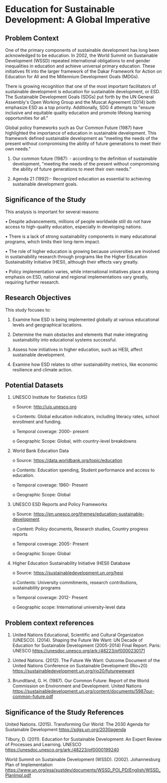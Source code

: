 # Education for Sustainable Development: A Global Imperative

## Problem Context
One of the primary components of sustainable development has long been acknowledged to be education. In 2002, the World Summit on Sustainable Development (WSSD) repeated international obligations to end gender inequalities in education and achieve universal primary education. These initiatives fit into the larger framework of the Dakar Framework for Action on Education for All and the Millennium Development Goals (MDGs).

There is growing recognition that one of the most important facilitators of sustainable development is education for sustainable development, or ESD. The Sustainable Development Goals (SDGs) put forth by the UN General Assembly's Open Working Group and the Muscat Agreement (2014) both emphasize ESD as a top priority. Additionally, SDG 4 attempts to "ensure inclusive and equitable quality education and promote lifelong learning opportunities for all."

Global policy frameworks such as Our Common Future (1987) have highlighted the importance of education in sustainable development. This framework defined sustainable development as "meeting the needs of the present without compromising the ability of future generations to meet their own needs."

1. Our common future (1987): - 
according to the definition of sustainable development, "meeting the needs of the present without compromising the ability of future generations to meet their own needs."

2. Agenda 21 (1992):- Recognized education as essential to achieving sustainable development goals.

## Significance of the Study

This analysis is important for several reasons:

• Despite advancements, millions of people worldwide still do not have access to high-quality education, especially in developing nations.

• There is a lack of strong sustainability components in many educational programs, which limits their long-term impact.


• The role of higher education is growing because universities are involved in sustainability research through programs like the Higher Education Sustainability Initiative (HESI), although their effects vary greatly.

• Policy implementation varies, while international initiatives place a strong emphasis on ESD, national and regional implementations vary greatly, requiring further research.

## Research Objectives

This study focuses to:


1. Examine how ESD is being implemented globally at various educational levels and geographical locations.

2. Determine the main obstacles and elements that make integrating sustainability into educational systems successful.

3. Assess how initiatives in higher education, such as HESI, affect sustainable development.

4. Examine how ESD relates to other sustainability metrics, like economic resilience and climate action.

## Potential Datasets

1. UNESCO Institute for Statistics (UIS)

    o Source: http://uis.unesco.org
    
    o Contents: Global education indicators, including literacy rates, school enrollment and funding.

    o Temporal coverage: 2000- present

    o Geographic Scope: Global, with country-level breakdowns 

2.	World Bank Education Data

    o Source: https://data.worldbank.org/topic/education

    o Contents: Education spending, Student performance and access to education.

    o Temporal coverage: 1960- Present

    o Geographic Scope: Global

3.	UNESCO ESD Reports and Policy Frameworks

    o Source: https://en.unesco.org/themes/education-sustainable-development

    o Content: Policy documents, Research studies, Country progress reports

    o Temporal coverage: 2005- Present

    o Geographic Scope: Global

4.	Higher Education Sustainability Initiative (HESI) Database    

    o Source: https://sustainabledevelopment.un.org/hesi

    o Contents: University commitments, research contributions, sustainability programs

    o Temporal coverage: 2012- Present

    o Geographic scope: International university-level data

## Problem context references

1. United Nations Educational, Scientific and Cultural Organization (UNESCO). (2014). Shaping the Future We Want: UN Decade of Education for Sustainable Development (2005-2014) Final Report. Paris: UNESCO https://unesdoc.unesco.org/ark:/48223/pf0000230171

2. United Nations. (2012). The Future We Want: Outcome Document of the United Nations Conference on Sustainable Development (Rio+20) https://sustainabledevelopment.un.org/rio20/futurewewant

3. Brundtland, G. H. (1987). Our Common Future: Report of the World Commission on Environment and Development. United Nations https://sustainabledevelopment.un.org/content/documents/5987our-common-future.pdf

## Significance of the Study References

United Nations. (2015). Transforming Our World: The 2030 Agenda for Sustainable Development https://sdgs.un.org/2030agenda

Tilbury, D. (2011). Education for Sustainable Development: An Expert Review of Processes and Learning. UNESCO https://unesdoc.unesco.org/ark:/48223/pf0000199240

World Summit on Sustainable Development (WSSD). (2002). Johannesburg Plan of Implementation https://www.un.org/esa/sustdev/documents/WSSD_POI_PD/English/WSSD_PlanImpl.pdf